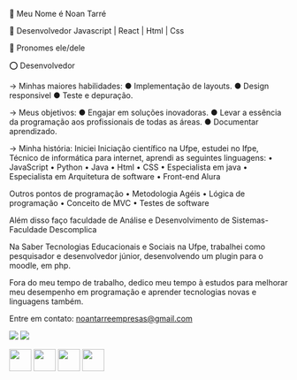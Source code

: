 🤯 Meu Nome é Noan Tarré

🍕 Desenvolvedor Javascript | React | Html | Css

🍳 Pronomes ele/dele

⭕ Desenvolvedor

→ Minhas maiores habilidades:
● Implementação de layouts.
● Design responsivel
● Teste e depuração. 


→ Meus objetivos:
● Engajar em soluções inovadoras.
● Levar a essência da programação aos profissionais de todas as áreas.
● Documentar aprendizado.

→ Minha história:
Iniciei Iniciação científico na Ufpe, estudei no Ifpe, Técnico de informática para internet, aprendi as seguintes linguagens:
• JavaScript
• Python
• Java
• Html
• CSS
• Especialista em java
• Especialista em Arquitetura de software
• Front-end Alura

Outros pontos de programação
• Metodologia Agéis
• Lógica de programação
• Conceito de MVC
• Testes de software

Além disso faço faculdade de Análise e Desenvolvimento de Sistemas- Faculdade Descomplica

Na Saber Tecnologias Educacionais e Sociais na Ufpe, trabalhei como pesquisador e desenvolvedor júnior, desenvolvendo um plugin para o moodle, em php.

Fora do meu tempo de trabalho, dedico meu tempo à estudos para melhorar meu desempenho em programação e aprender tecnologias novas e linguagens também.


Entre em contato:
noantarreempresas@gmail.com

<div>
<a href="https://www.instagram.com/tarrenoan/" target="_blank"><img loading="lazy" src="https://img.shields.io/badge/-Instagram-%23E4405F?style=for-the-badge&logo=instagram&logoColor=white" target="_blank"></a>
<a href = "mailto:noantarreempresas@gmail.com><img loading="lazy" src="https://img.shields.io/badge/Gmail-D14836?style=for-the-badge&logo=gmail&logoColor=white" target="_blank"></a>
<a href="https://www.linkedin.com/in/noan-tarr%C3%A9-b6b59715a/" target="_blank"><img loading="lazy" src="https://img.shields.io/badge/-LinkedIn-%230077B5?style=for-the-badge&logo=linkedin&logoColor=white" target="_blank"></a>   
</div>

<img loading="lazy" src="https://upload.wikimedia.org/wikipedia/commons/thumb/9/99/Unofficial_JavaScript_logo_2.svg/1200px-Unofficial_JavaScript_logo_2.svg.png" width="40" height="40"/> <img loading="lazy" src="https://hermes.dio.me/articles/cover/b429cfda-d8f4-4583-a5e7-8e1a2c323dd1.jpg" width="40" height="40"/>
<img loading="lazy" src="https://hermes.dio.me/articles/cover/1ee9c50a-fccd-4ec8-b57a-6a592a157a6d.png" width="40" height="40"/>
<img loading="lazy" src="https://upload.wikimedia.org/wikipedia/commons/thumb/a/a7/React-icon.svg/1200px-React-icon.svg.png" width="40" height="40"/>

